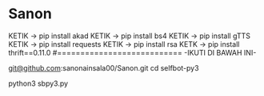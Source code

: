 # Sanon
KETIK -> pip install akad
KETIK -> pip install bs4
KETIK -> pip install gTTS
KETIK -> pip install requests
KETIK -> pip install rsa
KETK -> pip install thrift==0.11.0
#=========================== -IKUTI DI BAWAH INI-

git@github.com:sanonainsala00/Sanon.git
cd selfbot-py3

python3 sbpy3.py

